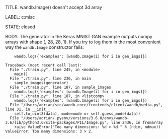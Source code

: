 TITLE:
wandb.Image() doesn't accept 3d array

LABEL:
c:misc

STATE:
closed

BODY:
The generator in the Keras MNIST GAN example outputs numpy arrays with shape (<batch-size>, 28, 28, 1). If you try to log them in the most convenient way the `wandb.Image` constructor fails:

```
    wandb.log({'examples': [wandb.Image(i) for i in gen_imgs]})
```

```
Traceback (most recent call last):
  File "./train.py", line 245, in <module>
    main()
  File "./train.py", line 236, in main
    sample_images(generator)
  File "./train.py", line 187, in sample_images
    wandb.log({'examples': [wandb.Image(i) for i in gen_imgs]})
  File "./train.py", line 187, in <listcomp>
    wandb.log({'examples': [wandb.Image(i) for i in gen_imgs]})
  File "/Users/adrian/src/wandb-core/frontends/client/wandb/media.py", line 31, in __init__
    self.to_uint8(data), mode=mode or self.guess_mode(data))
  File "/Users/adrian/.pyenv/versions/3.6.0/envs/wandb-3.6/lib/python3.6/site-packages/PIL/Image.py", line 2436, in fromarray
    raise ValueError("Too many dimensions: %d > %d." % (ndim, ndmax))
ValueError: Too many dimensions: 3 > 2.
```

